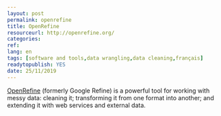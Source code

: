 ```yaml
---
layout: post 
permalink: openrefine
title: OpenRefine
resourceurl: http://openrefine.org/
categories: 
ref: 
lang: en
tags: [software and tools,data wrangling,data cleaning,français]
readytopublish: YES
date: 25/11/2019
---
```

[OpenRefine](http://openrefine.org/) (formerly Google Refine) is a powerful tool for working with messy data: cleaning it; transforming it from one format into another; and extending it with web services and external data.